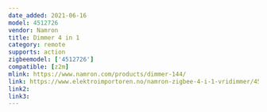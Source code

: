 ```yaml
---
date_added: 2021-06-16
model: 4512726
vendor: Namron
title: Dimmer 4 in 1
category: remote
supports: action
zigbeemodel: ['4512726']
compatible: [z2m]
mlink: https://www.namron.com/products/dimmer-144/
link: https://www.elektroimportoren.no/namron-zigbee-4-i-1-vridimmer/4512726/Product.html
link2: 
link3: 
---
```

